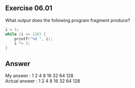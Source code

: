 ## Exercise 06.01
What output does the following program fragment produce?
```C
i = 1;
while (i <= 128) {
    printf("%d ", i);
    i *= 2;
}
```

## Answer
My answer : 1 2 4 8 16 32 64 128   
Actual answer : 1 2 4 8 16 32 64 128
